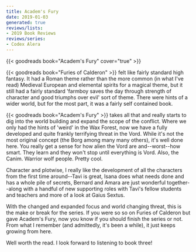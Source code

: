 ```yaml
---
title: Academ's Fury
date: 2019-01-03
generated: true
reviews/lists:
- 2019 Book Reviews
reviews/series:
- Codex Alera
---
```

{{< goodreads book="Academ's Fury" cover="true" >}}

{{< goodreads book="Furies of Calderon" >}} felt like fairly standard high fantasy. It had a Roman theme rather than the more common (in what I've read) Medieval European and elemental spirits for a magical theme, but it still had a fairly standard 'farmboy saves the day through strength of character and good triumphs over evil' sort of theme. There were hints of a wider world, but for the most part, it was a fairly self contained book.  

{{< goodreads book="Academ's Fury" >}} takes all that and really starts to dig into the world building and expand the scope of the conflict. Where we only had the hints of 'weird' in the Wax Forest, now we have a fully developed and quite frankly terrifying threat in the Vord. While it's not the most original concept (the Borg among many many others), it's well done here. You really get a sense for how alien the Vord are and--worst--how smart. They learn and they won't stop until everything is Vord. Also, the Canim. Warrior wolf people. Pretty cool.  

<!--more-->

Character and plotwise, I really like the development of all the characters from the first time around--Tavi is great, Isana does what needs done and has a whole pile of secrets, Bernard and Amara are just wonderful together--along with a handful of new supporting roles with Tavi's fellow students and teachers and more of a look at Gaius Sextus.  

With the changed and expanded focus and world changing threat, this is the make or break for the series. If you were so so on Furies of Calderon but gave Academ's Fury, now you know if you should finish the series or not. From what I remember (and admittedly, it's been a while), it just keeps growing from here.  

Well worth the read. I look forward to listening to book three!


